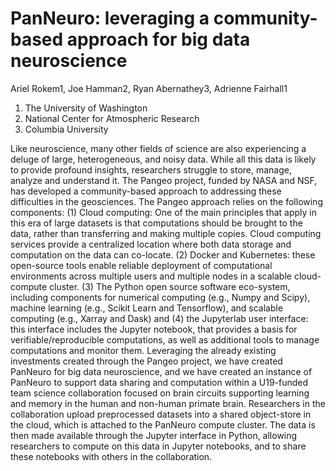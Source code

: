 # PanNeuro: leveraging a community-based approach for big data neuroscience

Ariel Rokem1, Joe Hamman2, Ryan Abernathey3, Adrienne Fairhall1

1. The University of Washington
2. National Center for Atmospheric Research
3. Columbia University

Like neuroscience, many other fields of science are also experiencing a deluge
of large, heterogeneous, and noisy data. While all this data is likely to
provide profound insights, researchers struggle to store, manage, analyze and
understand it. The Pangeo project, funded by NASA and NSF, has developed a
community-based approach to addressing these difficulties in the geosciences.
The Pangeo approach relies on the following components: (1) Cloud computing: One
of the main principles that apply in this era of large datasets is that
computations should be brought to the data, rather than transferring and making
multiple copies. Cloud computing services provide a centralized location where
both data storage and computation on the data can co-locate. (2) Docker and
Kubernetes: these open-source tools enable reliable deployment of computational
environments across multiple users and multiple nodes in a scalable
cloud-compute cluster. (3) The Python open source software eco-system, including
components for numerical computing (e.g., Numpy and Scipy), machine learning
(e.g., Scikit Learn and Tensorflow), and scalable computing (e.g., Xarray and
Dask) and (4) the Jupyterlab user interface: this interface includes the Jupyter
notebook, that provides a basis for verifiable/reproducible computations, as
well as additional tools to manage computations and monitor them. Leveraging the
already existing investments created through the Pangeo project, we have created
PanNeuro for big data neuroscience, and we have created an instance of PanNeuro
to support data sharing and computation within a U19-funded team science
collaboration focused on brain circuits supporting learning and memory in the
human and non-human primate brain. Researchers in the collaboration upload
preprocessed datasets into a shared object-store in the cloud, which is attached
to the PanNeuro compute cluster. The data is then made available through the
Jupyter interface in Python, allowing researchers to compute on this data in
Jupyter notebooks, and to share these notebooks with others in the
collaboration.
